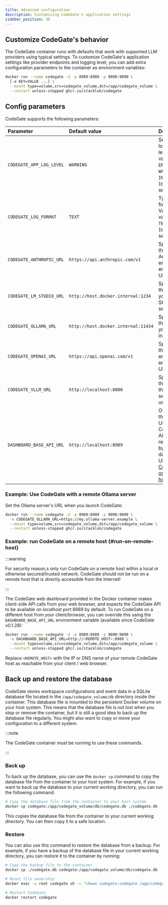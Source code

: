 ```yaml
---
title: Advanced configuration
description: Customizing CodeGate's application settings
sidebar_position: 30
---
```


## Customize CodeGate's behavior

The CodeGate container runs with defaults that work with supported LLM providers
using typical settings. To customize CodeGate's application settings like
provider endpoints and logging level, you can add extra configuration parameters
to the container as environment variables:

```bash {2}
docker run --name codegate -d -p 8989:8989 -p 9090:9090 \
  [-e KEY=VALUE ...] \
  --mount type=volume,src=codegate_volume,dst=/app/codegate_volume \
  --restart unless-stopped ghcr.io/stacklok/codegate
```

## Config parameters

CodeGate supports the following parameters:

| Parameter                | Default value                       | Description                                                                                                                           |
| :----------------------- | :---------------------------------- | :------------------------------------------------------------------------------------------------------------------------------------ |
| `CODEGATE_APP_LOG_LEVEL` | `WARNING`                           | Sets the logging level. Valid values: `ERROR`, `WARNING`, `INFO`, `DEBUG` (case sensitive)                                            |
| `CODEGATE_LOG_FORMAT`    | `TEXT`                              | Type of log formatting. Valid values: `TEXT`, `JSON` (case sensitive)                                                                 |
| `CODEGATE_ANTHROPIC_URL` | `https://api.anthropic.com/v1`      | Specifies the Anthropic engine API endpoint URL.                                                                                      |
| `CODEGATE_LM_STUDIO_URL` | `http://host.docker.internal:1234`  | Specifies the URL of your LM Studio server.                                                                                           |
| `CODEGATE_OLLAMA_URL`    | `http://host.docker.internal:11434` | Specifies the URL of your Ollama instance.                                                                                            |
| `CODEGATE_OPENAI_URL`    | `https://api.openai.com/v1`         | Specifies the OpenAI engine API endpoint URL.                                                                                         |
| `CODEGATE_VLLM_URL`      | `http://localhost:8000`             | Specifies the URL of the vLLM server to use.                                                                                          |
| `DASHBOARD_BASE_API_URL` | `http://localhost:8989`             | Overrides the base URL of the CodeGate API referenced by the dashboard UI (see [run CodeGate on a remote host](#run-on-remote-host)). |

### Example: Use CodeGate with a remote Ollama server

Set the Ollama server's URL when you launch CodeGate:

```bash {2}
docker run --name codegate -d -p 8989:8989 -p 9090:9090 \
  -e CODEGATE_OLLAMA_URL=https://my.ollama-server.example \
  --mount type=volume,src=codegate_volume,dst=/app/codegate_volume \
  --restart unless-stopped ghcr.io/stacklok/codegate
```

### Example: run CodeGate on a remote host {#run-on-remote-host}

:::warning

For security reason,s only run CodeGate on a remote host within a local or
otherwise secured/trusted network. CodeGate should not be run on a remote host
that is directly accessible from the Internet!

:::

The CodeGate web dashboard provided in the Docker container makes client-side
API calls from your web browser, and expects the CodeGate API to be available on
_localhost_ port 8989 by default. To run CodeGate on a different host from your
client/browser, you can override this using the `DASHBOARD_BASE_API_URL`
environment variable (available since CodeGate v0.1.28):

```bash {2}
docker run --name codegate -d -p 8989:8989 -p 9090:9090 \
  -e DASHBOARD_BASE_API_URL=http://<REMOTE_HOST>:8989 \
  --mount type=volume,src=codegate_volume,dst=/app/codegate_volume \
  --restart unless-stopped ghcr.io/stacklok/codegate
```

Replace `<REMOTE_HOST>` with the IP or DNS name of your remote CodeGate host as
reachable from your client / web browser.

## Back up and restore the database

CodeGate stores workspace configurations and event data in a SQLite database
file located in the `/app/codegate_volume/db` directory inside the container.
This database file is mounted to the persistent Docker volume on your host
system. This means that the database file is not lost when you stop or remove
the container, but it is still a good idea to back up the database file
regularly. You might also want to copy or move your configuration to a different
system.

:::note

The CodeGate container must be running to use these commands.

:::

### Back up

To back up the database, you can use the `docker cp` command to copy the
database file from the container to your host system. For example, if you want
to back up the database to your current working directory, you can run the
following command:

```bash
# Copy the database file from the container to your host system
docker cp codegate:/app/codegate_volume/db/codegate.db ./codegate.db
```

This copies the database file from the container to your current working
directory. You can then copy it to a safe location.

### Restore

You can also use this command to restore the database from a backup. For
example, if you have a backup of the database file in your current working
directory, you can restore it to the container by running:

```bash
# Copy the backup file to the container
docker cp ./codegate.db codegate:/app/codegate_volume/db/codegate.db

# Reset file ownership
docker exec -u root codegate sh -c "chown codegate:codegate /app/codegate_volume/db/codegate.db"

# Restart CodeGate
docker restart codegate
```
